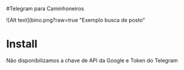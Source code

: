 #Telegram para Caminhoneiros

![Alt text](bino.png?raw=true "Exemplo busca de posto"

# Install
Não disponibilizamos a chave de API da Google e Token do Telegram


  

